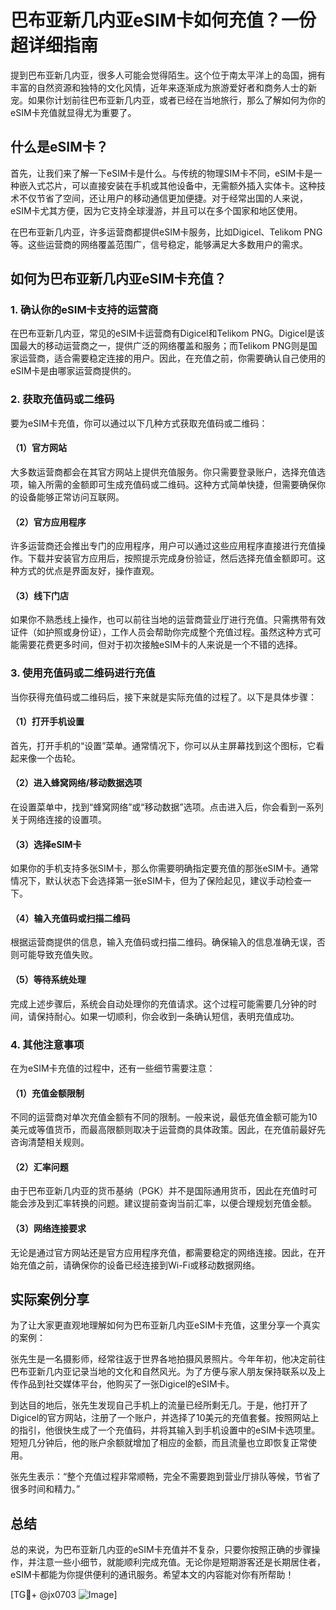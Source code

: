 # 巴布亚新几内亚eSIM卡如何充值？一份超详细指南

提到巴布亚新几内亚，很多人可能会觉得陌生。这个位于南太平洋上的岛国，拥有丰富的自然资源和独特的文化风情，近年来逐渐成为旅游爱好者和商务人士的新宠。如果你计划前往巴布亚新几内亚，或者已经在当地旅行，那么了解如何为你的eSIM卡充值就显得尤为重要了。

## 什么是eSIM卡？

首先，让我们来了解一下eSIM卡是什么。与传统的物理SIM卡不同，eSIM卡是一种嵌入式芯片，可以直接安装在手机或其他设备中，无需额外插入实体卡。这种技术不仅节省了空间，还让用户的移动通信更加便捷。对于经常出国的人来说，eSIM卡尤其方便，因为它支持全球漫游，并且可以在多个国家和地区使用。

在巴布亚新几内亚，许多运营商都提供eSIM卡服务，比如Digicel、Telikom PNG等。这些运营商的网络覆盖范围广，信号稳定，能够满足大多数用户的需求。

## 如何为巴布亚新几内亚eSIM卡充值？

### 1. 确认你的eSIM卡支持的运营商

在巴布亚新几内亚，常见的eSIM卡运营商有Digicel和Telikom PNG。Digicel是该国最大的移动运营商之一，提供广泛的网络覆盖和服务；而Telikom PNG则是国家运营商，适合需要稳定连接的用户。因此，在充值之前，你需要确认自己使用的eSIM卡是由哪家运营商提供的。

### 2. 获取充值码或二维码

要为eSIM卡充值，你可以通过以下几种方式获取充值码或二维码：

#### （1）官方网站

大多数运营商都会在其官方网站上提供充值服务。你只需要登录账户，选择充值选项，输入所需的金额即可生成充值码或二维码。这种方式简单快捷，但需要确保你的设备能够正常访问互联网。

#### （2）官方应用程序

许多运营商还会推出专门的应用程序，用户可以通过这些应用程序直接进行充值操作。下载并安装官方应用后，按照提示完成身份验证，然后选择充值金额即可。这种方式的优点是界面友好，操作直观。

#### （3）线下门店

如果你不熟悉线上操作，也可以前往当地的运营商营业厅进行充值。只需携带有效证件（如护照或身份证），工作人员会帮助你完成整个充值过程。虽然这种方式可能需要花费更多时间，但对于初次接触eSIM卡的人来说是一个不错的选择。

### 3. 使用充值码或二维码进行充值

当你获得充值码或二维码后，接下来就是实际充值的过程了。以下是具体步骤：

#### （1）打开手机设置

首先，打开手机的“设置”菜单。通常情况下，你可以从主屏幕找到这个图标，它看起来像一个齿轮。

#### （2）进入蜂窝网络/移动数据选项

在设置菜单中，找到“蜂窝网络”或“移动数据”选项。点击进入后，你会看到一系列关于网络连接的设置项。

#### （3）选择eSIM卡

如果你的手机支持多张SIM卡，那么你需要明确指定要充值的那张eSIM卡。通常情况下，默认状态下会选择第一张eSIM卡，但为了保险起见，建议手动检查一下。

#### （4）输入充值码或扫描二维码

根据运营商提供的信息，输入充值码或扫描二维码。确保输入的信息准确无误，否则可能导致充值失败。

#### （5）等待系统处理

完成上述步骤后，系统会自动处理你的充值请求。这个过程可能需要几分钟的时间，请保持耐心。如果一切顺利，你会收到一条确认短信，表明充值成功。

### 4. 其他注意事项

在为eSIM卡充值的过程中，还有一些细节需要注意：

#### （1）充值金额限制

不同的运营商对单次充值金额有不同的限制。一般来说，最低充值金额可能为10美元或等值货币，而最高限额则取决于运营商的具体政策。因此，在充值前最好先咨询清楚相关规则。

#### （2）汇率问题

由于巴布亚新几内亚的货币基纳（PGK）并不是国际通用货币，因此在充值时可能会涉及到汇率转换的问题。建议提前查询当前汇率，以便合理规划充值金额。

#### （3）网络连接要求

无论是通过官方网站还是官方应用程序充值，都需要稳定的网络连接。因此，在开始充值之前，请确保你的设备已经连接到Wi-Fi或移动数据网络。

## 实际案例分享

为了让大家更直观地理解如何为巴布亚新几内亚eSIM卡充值，这里分享一个真实的案例：

张先生是一名摄影师，经常往返于世界各地拍摄风景照片。今年年初，他决定前往巴布亚新几内亚记录当地的文化和自然风光。为了方便与家人朋友保持联系以及上传作品到社交媒体平台，他购买了一张Digicel的eSIM卡。

到达目的地后，张先生发现自己手机上的流量已经所剩无几。于是，他打开了Digicel的官方网站，注册了一个账户，并选择了10美元的充值套餐。按照网站上的指引，他很快生成了一个充值码，并将其输入到手机设置中的eSIM卡选项里。短短几分钟后，他的账户余额就增加了相应的金额，而且流量也立即恢复正常使用。

张先生表示：“整个充值过程非常顺畅，完全不需要跑到营业厅排队等候，节省了很多时间和精力。”

## 总结

总的来说，为巴布亚新几内亚的eSIM卡充值并不复杂，只要你按照正确的步骤操作，并注意一些小细节，就能顺利完成充值。无论你是短期游客还是长期居住者，eSIM卡都能为你提供便利的通讯服务。希望本文的内容能对你有所帮助！

[TG💪+ @jx0703 ![Image](https://github.com/user-attachments/assets/dbca1d08-cadb-493c-b0ec-ad6f7a83f270)]